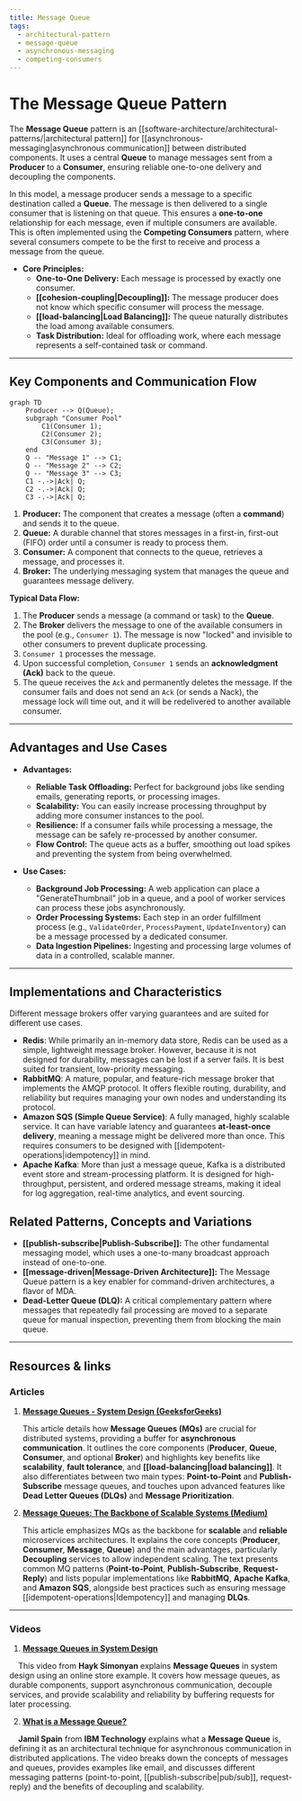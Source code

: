 ```yaml
---
title: Message Queue
tags:
  - architectural-pattern
  - message-queue
  - asynchronous-messaging
  - competing-consumers
---
```

# The Message Queue Pattern

The **Message Queue** pattern is an [[software-architecture/architectural-patterns/|architectural pattern]] for [[asynchronous-messaging|asynchronous communication]] between distributed components. It uses a central **Queue** to manage messages sent from a **Producer** to a **Consumer**, ensuring reliable one-to-one delivery and decoupling the components.

In this model, a message producer sends a message to a specific destination called a **Queue**. The message is then delivered to a single consumer that is listening on that queue. This ensures a **one-to-one** relationship for each message, even if multiple consumers are available. This is often implemented using the **Competing Consumers** pattern, where several consumers compete to be the first to receive and process a message from the queue.

* **Core Principles:**
    * **One-to-One Delivery:** Each message is processed by exactly one consumer.
    * **[[cohesion-coupling|Decoupling]]:** The message producer does not know which specific consumer will process the message.
    * **[[load-balancing|Load Balancing]]:** The queue naturally distributes the load among available consumers.
    * **Task Distribution:** Ideal for offloading work, where each message represents a self-contained task or command.

---

## Key Components and Communication Flow

```mermaid
graph TD
    Producer --> Q(Queue);
    subgraph "Consumer Pool"
        C1(Consumer 1);
        C2(Consumer 2);
        C3(Consumer 3);
    end
    Q -- "Message 1" --> C1;
    Q -- "Message 2" --> C2;
    Q -- "Message 3" --> C3;
    C1 -.->|Ack| Q;
    C2 -.->|Ack| Q;
    C3 -.->|Ack| Q;
```

1.  **Producer:** The component that creates a message (often a **command**) and sends it to the queue.
2.  **Queue:** A durable channel that stores messages in a first-in, first-out (FIFO) order until a consumer is ready to process them.
3.  **Consumer:** A component that connects to the queue, retrieves a message, and processes it.
4.  **Broker:** The underlying messaging system that manages the queue and guarantees message delivery.

**Typical Data Flow:**
1.  The **Producer** sends a message (a command or task) to the **Queue**.
2.  The **Broker** delivers the message to one of the available consumers in the pool (e.g., `Consumer 1`). The message is now "locked" and invisible to other consumers to prevent duplicate processing.
3.  `Consumer 1` processes the message.
4.  Upon successful completion, `Consumer 1` sends an **acknowledgment (Ack)** back to the queue.
5.  The queue receives the `Ack` and permanently deletes the message. If the consumer fails and does not send an `Ack` (or sends a Nack), the message lock will time out, and it will be redelivered to another available consumer.

---

## Advantages and Use Cases

* **Advantages:**
    * **Reliable Task Offloading:** Perfect for background jobs like sending emails, generating reports, or processing images.
    * **Scalability:** You can easily increase processing throughput by adding more consumer instances to the pool.
    * **Resilience:** If a consumer fails while processing a message, the message can be safely re-processed by another consumer.
    * **Flow Control:** The queue acts as a buffer, smoothing out load spikes and preventing the system from being overwhelmed.

* **Use Cases:**
    * **Background Job Processing:** A web application can place a "GenerateThumbnail" job in a queue, and a pool of worker services can process these jobs asynchronously.
    * **Order Processing Systems:** Each step in an order fulfillment process (e.g., `ValidateOrder`, `ProcessPayment`, `UpdateInventory`) can be a message processed by a dedicated consumer.
    * **Data Ingestion Pipelines:** Ingesting and processing large volumes of data in a controlled, scalable manner.

---

## Implementations and Characteristics

Different message brokers offer varying guarantees and are suited for different use cases.

*   **Redis**: While primarily an in-memory data store, Redis can be used as a simple, lightweight message broker. However, because it is not designed for durability, messages can be lost if a server fails. It is best suited for transient, low-priority messaging.
*   **RabbitMQ**: A mature, popular, and feature-rich message broker that implements the AMQP protocol. It offers flexible routing, durability, and reliability but requires managing your own nodes and understanding its protocol.
*   **Amazon SQS (Simple Queue Service)**: A fully managed, highly scalable service. It can have variable latency and guarantees **at-least-once delivery**, meaning a message might be delivered more than once. This requires consumers to be designed with [[idempotent-operations|idempotency]] in mind.
*   **Apache Kafka**: More than just a message queue, Kafka is a distributed event store and stream-processing platform. It is designed for high-throughput, persistent, and ordered message streams, making it ideal for log aggregation, real-time analytics, and event sourcing.

## Related Patterns, Concepts and Variations

*   **[[publish-subscribe|Publish-Subscribe]]:** The other fundamental messaging model, which uses a one-to-many broadcast approach instead of one-to-one.
*   **[[message-driven|Message-Driven Architecture]]:** The Message Queue pattern is a key enabler for command-driven architectures, a flavor of MDA.
*   **Dead-Letter Queue (DLQ):** A critical complementary pattern where messages that repeatedly fail processing are moved to a separate queue for manual inspection, preventing them from blocking the main queue.

---

## **Resources & links**

### **Articles**

1.  **[Message Queues - System Design (GeeksforGeeks)](https://www.geeksforgeeks.org/system-design/message-queues-system-design/)**

    This article details how **Message Queues (MQs)** are crucial for distributed systems, providing a buffer for **asynchronous communication**. It outlines the core components (**Producer**, **Queue**, **Consumer**, and optional **Broker**) and highlights key benefits like **scalability**, **fault tolerance**, and **[[load-balancing|load balancing]]**. It also differentiates between two main types: **Point-to-Point** and **Publish-Subscribe** message queues, and touches upon advanced features like **Dead Letter Queues (DLQs)** and **Message Prioritization**.

2.  **[Message Queues: The Backbone of Scalable Systems (Medium)](https://medium.com/@amoljadhav_48655/message-queues-the-backbone-of-scalable-systems-2d015d9fa645)**

    This article emphasizes MQs as the backbone for **scalable** and **reliable** microservices architectures. It explains the core concepts (**Producer**, **Consumer**, **Message**, **Queue**) and the main advantages, particularly **Decoupling** services to allow independent scaling. The text presents common MQ patterns (**Point-to-Point**, **Publish-Subscribe**, **Request-Reply**) and lists popular implementations like **RabbitMQ**, **Apache Kafka**, and **Amazon SQS**, alongside best practices such as ensuring message [[idempotent-operations|Idempotency]] and managing **DLQs**.

---

### **Videos**

1.  **[Message Queues in System Design](https://www.youtube.com/watch?v=DYFocSiPOl8)**

    This video from **Hayk Simonyan** explains **Message Queues** in system design using an online store example. It covers how message queues, as durable components, support asynchronous communication, decouple services, and provide scalability and reliability by buffering requests for later processing.

2.  **[What is a Message Queue?](https://www.youtube.com/watch?v=xErwDaOc-Gs)**

    **Jamil Spain** from **IBM Technology** explains what a **Message Queue** is, defining it as an architectural technique for asynchronous communication in distributed applications. The video breaks down the concepts of messages and queues, provides examples like email, and discusses different messaging patterns (point-to-point, [[publish-subscribe|pub/sub]], request-reply) and the benefits of decoupling and scalability.